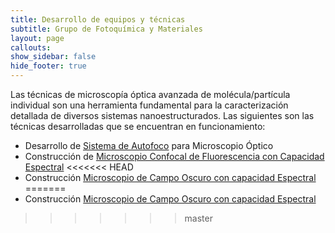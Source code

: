 ```yaml
---
title: Desarrollo de equipos y técnicas
subtitle: Grupo de Fotoquímica y Materiales
layout: page
callouts:
show_sidebar: false
hide_footer: true
---
```



Las técnicas de microscopía óptica avanzada de molécula/partícula individual son una herramienta fundamental para la caracterización detallada de diversos sistemas nanoestructurados. Las siguientes son las técnicas desarrolladas que se encuentran en funcionamiento: 
- Desarrollo de [Sistema de Autofoco](/autofoco) para Microscopio Óptico 
- Construcción de [Microscopio Confocal de Fluorescencia con Capacidad Espectral](/confocal)
<<<<<<< HEAD
- Construcción [Microscopio de Campo Oscuro con capacidad Espectral](/campooscuro)
=======
- Construcción [Microscopio de Campo Oscuro con capacidad Espectral](/campooscuro)

>>>>>>> master
